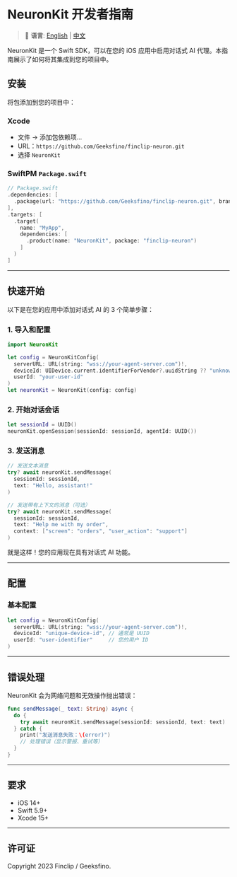 # NeuronKit 开发者指南

> 📖 **语言**: [English](README.md) | [中文](README.zh.md)

NeuronKit 是一个 Swift SDK，可以在您的 iOS 应用中启用对话式 AI 代理。本指南展示了如何将其集成到您的项目中。

## 安装

将包添加到您的项目中：

### Xcode

- 文件 → 添加包依赖项…
- URL：`https://github.com/Geeksfino/finclip-neuron.git`
- 选择 `NeuronKit`

### SwiftPM `Package.swift`

```swift
// Package.swift
.dependencies: [
  .package(url: "https://github.com/Geeksfino/finclip-neuron.git", branch: "main")
],
.targets: [
  .target(
    name: "MyApp",
    dependencies: [
      .product(name: "NeuronKit", package: "finclip-neuron")
    ]
  )
]
```

---

## 快速开始

以下是在您的应用中添加对话式 AI 的 3 个简单步骤：

### 1. 导入和配置

```swift
import NeuronKit

let config = NeuronKitConfig(
  serverURL: URL(string: "wss://your-agent-server.com")!,
  deviceId: UIDevice.current.identifierForVendor?.uuidString ?? "unknown-device",
  userId: "your-user-id"
)
let neuronKit = NeuronKit(config: config)
```

### 2. 开始对话会话

```swift
let sessionId = UUID()
neuronKit.openSession(sessionId: sessionId, agentId: UUID())
```

### 3. 发送消息

```swift
// 发送文本消息
try? await neuronKit.sendMessage(
  sessionId: sessionId,
  text: "Hello, assistant!"
)

// 发送带有上下文的消息（可选）
try? await neuronKit.sendMessage(
  sessionId: sessionId,
  text: "Help me with my order",
  context: ["screen": "orders", "user_action": "support"]
)
```

就是这样！您的应用现在具有对话式 AI 功能。

---

## 配置

### 基本配置

```swift
let config = NeuronKitConfig(
  serverURL: URL(string: "wss://your-agent-server.com")!,
  deviceId: "unique-device-id", // 通常是 UUID
  userId: "user-identifier"     // 您的用户 ID
)
```

---

## 错误处理

NeuronKit 会为网络问题和无效操作抛出错误：

```swift
func sendMessage(_ text: String) async {
  do {
    try await neuronKit.sendMessage(sessionId: sessionId, text: text)
  } catch {
    print("发送消息失败：\(error)")
    // 处理错误（显示警报、重试等）
  }
}
```

---

## 要求

- iOS 14+
- Swift 5.9+
- Xcode 15+

---

## 许可证

Copyright 2023 Finclip / Geeksfino.
